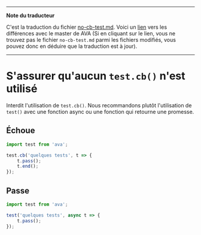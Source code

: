 ___
**Note du traducteur**

C'est la traduction du fichier [no-cb-test.md](https://github.com/sindresorhus/eslint-plugin-ava/blob/master/docs/rules/no-cb-test.md). Voici un [lien](https://github.com/sindresorhus/eslint-plugin-ava/compare/5146663e536bb7e66bf2a3d044acc3cddebe2d32...master#diff-53d512160f47892d199cb93040332ff7) vers les différences avec le master de AVA (Si en cliquant sur le lien, vous ne trouvez pas le fichier `no-cb-test.md` parmi les fichiers modifiés, vous pouvez donc en déduire que la traduction est à jour).
___
# S'assurer qu'aucun `test.cb()` n'est utilisé

Interdit l'utilisation de `test.cb()`. Nous recommandons plutôt l'utilisation de `test()` avec une fonction async ou une fonction qui retourne une promesse.


## Échoue

```js
import test from 'ava';

test.cb('quelques tests', t => {
	t.pass();
	t.end();
});
```


## Passe

```js
import test from 'ava';

test('quelques tests', async t => {
	t.pass();
});
```
